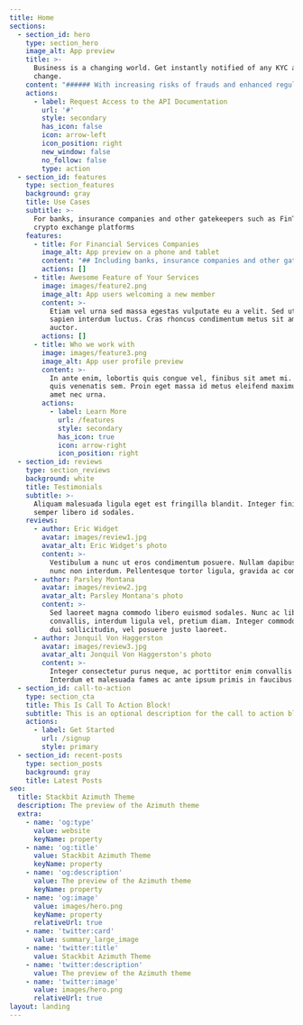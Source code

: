 ```yaml
---
title: Home
sections:
  - section_id: hero
    type: section_hero
    image_alt: App preview
    title: >-
      Business is a changing world. Get instantly notified of any KYC and KYB
      change.
    content: "###### With increasing risks of frauds and enhanced regulatory obligations, access to real time corporate information is key.\_ Ondorse’s always up to date information coupled with an asset freeze screening tool helps financial institutions, insurance companies, crypto platforms and marketplaces continuously monitor relevant KYB information and make compliance more effective.\n"
    actions:
      - label: Request Access to the API Documentation
        url: '#'
        style: secondary
        has_icon: false
        icon: arrow-left
        icon_position: right
        new_window: false
        no_follow: false
        type: action
  - section_id: features
    type: section_features
    background: gray
    title: Use Cases
    subtitle: >-
      For banks, insurance companies and other gatekeepers such as FinTechs and
      crypto exchange platforms
    features:
      - title: For Financial Services Companies
        image_alt: App preview on a phone and tablet
        content: "## Including banks, insurance companies and other gatekeepers such as FinTechs and crypto exchange platforms.\n\n#### Are you struggling with the manual and burdensome processes induced by the KYC refresh ? \n\nOndorse automatically populates your back office tool with the most up to date company information on the corporate customers you are engaged with.\n\n#### Have you ever been up at night worrying about having shell companies amongst your corporate customers ? \n\nOndorse continuously monitors events affecting the KYB of your users and pushes you notifications in case of important corporate information updates, such as a UBO, shareholder or legal representative change.\n\n#### Have you ever worried about being late on freezing the assets of one of your customers ? \n\nOndorse pushes you alerts in case of a true asset freeze match involving a connection (UBO, shareholder or legal representative) associated with one of your customers.\_ With our screening tool fed with permanently refreshed information, you can now immediately comply with all your asset freeze obligations and associated direct and indirect AML-CFT risks.\n"
        actions: []
      - title: Awesome Feature of Your Services
        image: images/feature2.png
        image_alt: App users welcoming a new member
        content: >-
          Etiam vel urna sed massa egestas vulputate eu a velit. Sed ut nisl nec
          sapien interdum luctus. Cras rhoncus condimentum metus sit amet
          auctor.
        actions: []
      - title: Who we work with
        image: images/feature3.png
        image_alt: App user profile preview
        content: >-
          In ante enim, lobortis quis congue vel, finibus sit amet mi. Aenean
          quis venenatis sem. Proin eget massa id metus eleifend maximus sit
          amet nec urna.
        actions:
          - label: Learn More
            url: /features
            style: secondary
            has_icon: true
            icon: arrow-right
            icon_position: right
  - section_id: reviews
    type: section_reviews
    background: white
    title: Testimonials
    subtitle: >-
      Aliquam malesuada ligula eget est fringilla blandit. Integer finibus
      semper libero id sodales.
    reviews:
      - author: Eric Widget
        avatar: images/review1.jpg
        avatar_alt: Eric Widget's photo
        content: >-
          Vestibulum a nunc ut eros condimentum posuere. Nullam dapibus quis
          nunc non interdum. Pellentesque tortor ligula, gravida ac commodo eu.
      - author: Parsley Montana
        avatar: images/review2.jpg
        avatar_alt: Parsley Montana's photo
        content: >-
          Sed laoreet magna commodo libero euismod sodales. Nunc ac libero
          convallis, interdum ligula vel, pretium diam. Integer commodo sem at
          dui sollicitudin, vel posuere justo laoreet.
      - author: Jonquil Von Haggerston
        avatar: images/review3.jpg
        avatar_alt: Jonquil Von Haggerston's photo
        content: >-
          Integer consectetur purus neque, ac porttitor enim convallis vitae.
          Interdum et malesuada fames ac ante ipsum primis in faucibus.
  - section_id: call-to-action
    type: section_cta
    title: This Is Call To Action Block!
    subtitle: This is an optional description for the call to action block.
    actions:
      - label: Get Started
        url: /signup
        style: primary
  - section_id: recent-posts
    type: section_posts
    background: gray
    title: Latest Posts
seo:
  title: Stackbit Azimuth Theme
  description: The preview of the Azimuth theme
  extra:
    - name: 'og:type'
      value: website
      keyName: property
    - name: 'og:title'
      value: Stackbit Azimuth Theme
      keyName: property
    - name: 'og:description'
      value: The preview of the Azimuth theme
      keyName: property
    - name: 'og:image'
      value: images/hero.png
      keyName: property
      relativeUrl: true
    - name: 'twitter:card'
      value: summary_large_image
    - name: 'twitter:title'
      value: Stackbit Azimuth Theme
    - name: 'twitter:description'
      value: The preview of the Azimuth theme
    - name: 'twitter:image'
      value: images/hero.png
      relativeUrl: true
layout: landing
---
```

